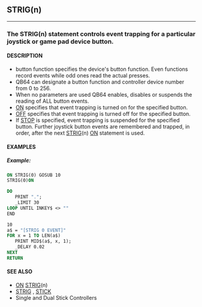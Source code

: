 ## STRIG(n)
---

### The STRIG(n) statement controls event trapping for a particular joystick or game pad device button.

#### DESCRIPTION
* button function specifies the device's button function. Even functions record events while odd ones read the actual presses.
* QB64 can designate a button function and controller device number from 0 to 256.
* When no parameters are used QB64 enables, disables or suspends the reading of ALL button events.
* [ON](./ON.md) specifies that event trapping is turned on for the specified button.
* [OFF](./OFF.md) specifies that event trapping is turned off for the specified button.
* If [STOP](./STOP.md) is specified, event trapping is suspended for the specified button. Further joystick button events are remembered and trapped, in order, after the next [STRIG](./STRIG.md)(n) [ON](./ON.md) statement is used.


#### EXAMPLES
##### Example:
```vb
ON STRIG(0) GOSUB 10
STRIG(0)ON

DO
   PRINT ".";
   _LIMIT 30
LOOP UNTIL INKEY$ <> ""
END

10
a$ = "[STRIG 0 EVENT]"
FOR x = 1 TO LEN(a$)
   PRINT MID$(a$, x, 1);
   _DELAY 0.02
NEXT
RETURN
```
  


#### SEE ALSO
* [ON](./ON.md) [STRIG](./STRIG.md)(n)
* [STRIG](./STRIG.md) , [STICK](./STICK.md)
* Single and Dual Stick Controllers
